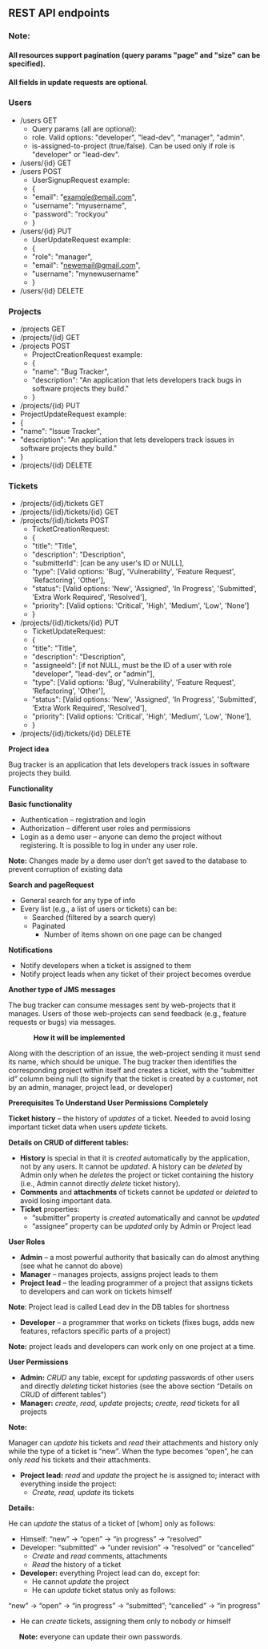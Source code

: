﻿## REST API endpoints

### Note:
#### All resources support pagination (query params "page" and "size" can be specified).
#### All fields in update requests are optional.

### Users
- /users GET
  - Query params (all are optional):
  - role. Valid options: "developer", "lead-dev", "manager", "admin".
  - is-assigned-to-project (true/false). Can be used only if role is "developer" or "lead-dev".
- /users/{id} GET
- /users POST
  - UserSignupRequest example:
  - {
  - "email": "example@email.com",
  - "username": "myusername",
  - "password": "rockyou"
  - }
- /users/{id} PUT
  - UserUpdateRequest example:
  - {
  - "role": "manager",
  - "email": "newemail@gmail.com",
  - "username": "mynewusername"
  - }
- /users/{id} DELETE

### Projects
- /projects GET
- /projects/{id} GET
- /projects POST
  - ProjectCreationRequest example:
  - {
  - "name": "Bug Tracker",
  - "description": "An application that lets developers track bugs in software projects they build."
  - }
- /projects/{id} PUT
- ProjectUpdateRequest example:
- {
- "name": "Issue Tracker",
- "description": "An application that lets developers track issues in software projects they build."
- }
- /projects/{id} DELETE

### Tickets
- /projects/{id}/tickets GET
- /projects/{id}/tickets/{id} GET
- /projects/{id}/tickets POST
  - TicketCreationRequest:
  - {
  - "title": "Title",
  - "description": "Description",
  - "submitterId": [can be any user's ID or NULL],
  - "type": [Valid options: 'Bug', 'Vulnerability', 'Feature Request', 'Refactoring', 'Other'],
  - "status": [Valid options: 'New', 'Assigned', 'In Progress', 'Submitted', 'Extra Work Required', 'Resolved'],
  - "priority": [Valid options: 'Critical', 'High', 'Medium', 'Low', 'None']
  - }
- /projects/{id}/tickets/{id} PUT
  - TicketUpdateRequest:
  - {
  - "title": "Title",
  - "description": "Description",
  - "assigneeId": [if not NULL, must be the ID of a user with role "developer", "lead-dev", or "admin"],
  - "type": [Valid options: 'Bug', 'Vulnerability', 'Feature Request', 'Refactoring', 'Other'],
  - "status": [Valid options: 'New', 'Assigned', 'In Progress', 'Submitted', 'Extra Work Required', 'Resolved'],
  - "priority": [Valid options: 'Critical', 'High', 'Medium', 'Low', 'None'],
  - }
- /projects/{id}/tickets/{id} DELETE



**Project idea**

Bug tracker is an application that lets developers track issues in software projects they build.


**Functionality**

**Basic functionality**

- Authentication – registration and login
- Authorization – different user roles and permissions
- Login as a demo user – anyone can demo the project without registering. It is possible to log in under any user role.

**Note:** Changes made by a demo user don’t get saved to the database to prevent corruption of existing data

**Search and pageRequest**

- General search for any type of info
- Every list (e.g., a list of users or tickets) can be:
  - Searched (filtered by a search query)
  - Paginated
    - Number of items shown on one page can be changed

**Notifications**

- Notify developers when a ticket is assigned to them
- Notify project leads when any ticket of their project becomes overdue

**Another type of JMS messages**

The bug tracker can consume messages sent by web-projects that it manages. Users of those web-projects can send feedback (e.g., feature requests or bugs) via messages.

`		`**How it will be implemented**

Along with the description of an issue, the web-project sending it must send its name, which should be unique. The bug tracker then identifies the corresponding project within itself and creates a ticket, with the “submitter id” column being null (to signify that the ticket is created by a customer, not by an admin, manager, project lead, or developer)


**Prerequisites To Understand User Permissions Completely**

**Ticket history** – the history of *updates* of a ticket. Needed to avoid losing important ticket data when users *update* tickets.

**Details on CRUD of different tables:**

- **History** is special in that it is *created* automatically by the application, not by any users. It cannot be *updated*. A history can be *deleted* by Admin only when he *deletes* the project or ticket containing the history (i.e., Admin cannot directly *delete* ticket history).
- **Comments** and **attachments** of tickets cannot be *updated* or *deleted* to avoid losing important data.
- **Ticket** properties: 
  - “submitter” property is *created* automatically and cannot be *updated*
  - “assignee” property can be *updated* only by Admin or Project lead

**User Roles**

- **Admin** – a most powerful authority that basically can do almost anything (see what he cannot do above)
- **Manager** – manages projects, assigns project leads to them
- **Project lead** – the leading programmer of a project that assigns tickets to developers and can work on tickets himself

**Note**: Project lead is called Lead dev in the DB tables for shortness

- **Developer** – a programmer that works on tickets (fixes bugs, adds new features, refactors specific parts of a project)

**Note:** project leads and developers can work only on one project at a time.

**User Permissions**

- **Admin:** *CRUD* any table, except for *updating* passwords of other users and directly *deleting* ticket histories (see the above section “Details on CRUD of different tables”)
- **Manager:** *create, read, update* projects; *create, read* tickets for all projects

**Note:** 

Manager can *update* his tickets and *read* their attachments and history only while the type of a ticket is “new”. When the type becomes “open”, he can only *read* his tickets and their attachments.

- **Project lead:** *read* and *update* the project he is assigned to; interact with everything inside the project: 
  - *Create, read, update* its tickets

**Details:**

He can *update* the status of a ticket of [whom] only as follows:

- Himself: “new” -> “open” -> “in progress” -> “resolved”
- Developer: “submitted” -> “under revision” -> “resolved” or “cancelled”
  - *Create* and *read* comments, attachments
  - *Read* the history of a ticket
- **Developer:** everything Project lead can do, except for:
  - He cannot *update* the project
  - He can *update* ticket status only as follows:

“new” -> “open” -> “in progress” -> “submitted”; “cancelled” -> “in progress”

- He can *create* tickets, assigning them only to nobody or himself

`	`**Note:** everyone can update their own passwords.
